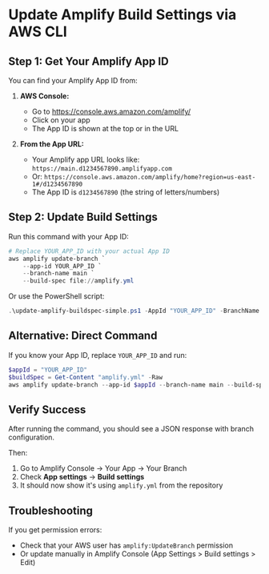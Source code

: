# Update Amplify Build Settings via AWS CLI

## Step 1: Get Your Amplify App ID

You can find your Amplify App ID from:

1. **AWS Console:**
   - Go to https://console.aws.amazon.com/amplify/
   - Click on your app
   - The App ID is shown at the top or in the URL

2. **From the App URL:**
   - Your Amplify app URL looks like: `https://main.d1234567890.amplifyapp.com`
   - Or: `https://console.aws.amazon.com/amplify/home?region=us-east-1#/d1234567890`
   - The App ID is `d1234567890` (the string of letters/numbers)

## Step 2: Update Build Settings

Run this command with your App ID:

```powershell
# Replace YOUR_APP_ID with your actual App ID
aws amplify update-branch `
    --app-id YOUR_APP_ID `
    --branch-name main `
    --build-spec file://amplify.yml
```

Or use the PowerShell script:

```powershell
.\update-amplify-buildspec-simple.ps1 -AppId "YOUR_APP_ID" -BranchName "main"
```

## Alternative: Direct Command

If you know your App ID, replace `YOUR_APP_ID` and run:

```powershell
$appId = "YOUR_APP_ID"
$buildSpec = Get-Content "amplify.yml" -Raw
aws amplify update-branch --app-id $appId --branch-name main --build-spec $buildSpec
```

## Verify Success

After running the command, you should see a JSON response with branch configuration.

Then:
1. Go to Amplify Console → Your App → Your Branch
2. Check **App settings** → **Build settings**
3. It should now show it's using `amplify.yml` from the repository

## Troubleshooting

If you get permission errors:
- Check that your AWS user has `amplify:UpdateBranch` permission
- Or update manually in Amplify Console (App Settings > Build settings > Edit)


